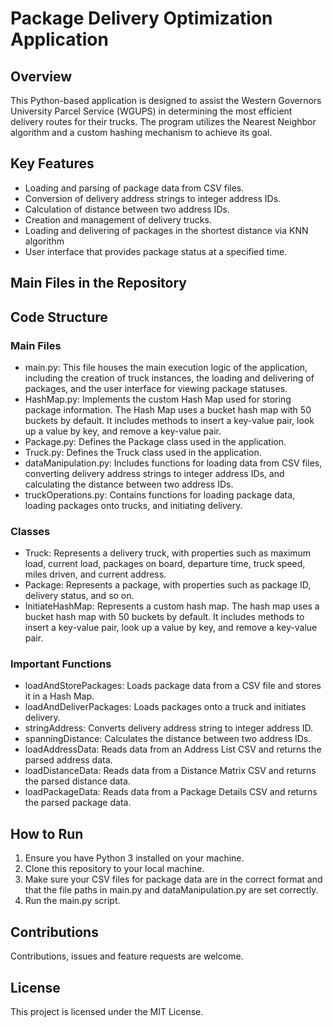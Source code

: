 # Package Delivery Optimization Application
## Overview
This Python-based application is designed to assist the Western Governors University Parcel Service (WGUPS) in determining the most efficient delivery routes for their trucks. The program utilizes the Nearest Neighbor algorithm and a custom hashing mechanism to achieve its goal.
## Key Features
- Loading and parsing of package data from CSV files.
- Conversion of delivery address strings to integer address IDs.
- Calculation of distance between two address IDs.
- Creation and management of delivery trucks.
- Loading and delivering of packages in the shortest distance via KNN algorithm
- User interface that provides package status at a specified time.
## Main Files in the Repository

## Code Structure
### Main Files
- main.py: This file houses the main execution logic of the application, including the creation of truck instances, the loading and delivering of packages, and the user interface for viewing package statuses.
- HashMap.py: Implements the custom Hash Map used for storing package information. The Hash Map uses a bucket hash map with 50 buckets by default. It includes methods to insert a key-value pair, look up a value by key, and remove a key-value pair.
- Package.py: Defines the Package class used in the application.
- Truck.py: Defines the Truck class used in the application.
- dataManipulation.py: Includes functions for loading data from CSV files, converting delivery address strings to integer address IDs, and calculating the distance between two address IDs.
- truckOperations.py: Contains functions for loading package data, loading packages onto trucks, and initiating delivery.
### Classes
- Truck: Represents a delivery truck, with properties such as maximum load, current load, packages on board, departure time, truck speed, miles driven, and current address.
- Package: Represents a package, with properties such as package ID, delivery status, and so on.
- InitiateHashMap: Represents a custom hash map. The hash map uses a bucket hash map with 50 buckets by default. It includes methods to insert a key-value pair, look up a value by key, and remove a key-value pair.
### Important Functions
- loadAndStorePackages: Loads package data from a CSV file and stores it in a Hash Map.
- loadAndDeliverPackages: Loads packages onto a truck and initiates delivery.
- stringAddress: Converts delivery address string to integer address ID.
- spanningDistance: Calculates the distance between two address IDs.
- loadAddressData: Reads data from an Address List CSV and returns the parsed address data.
- loadDistanceData: Reads data from a Distance Matrix CSV and returns the parsed distance data.
- loadPackageData: Reads data from a Package Details CSV and returns the parsed package data.
## How to Run
1. Ensure you have Python 3 installed on your machine.
2. Clone this repository to your local machine.
3. Make sure your CSV files for package data are in the correct format and that the file paths in main.py and dataManipulation.py are set correctly.
4. Run the main.py script.
## Contributions
Contributions, issues and feature requests are welcome.
## License
This project is licensed under the MIT License.
